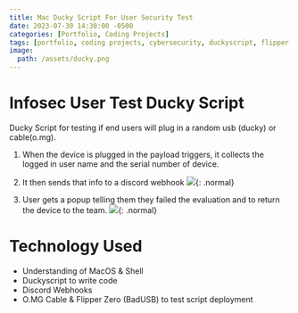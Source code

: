 ```yaml
---
title: Mac Ducky Script For User Security Test
date: 2023-07-30 14:30:00 -0500
categories: [Portfolio, Coding Projects]
tags: [portfolio, coding projects, cybersecurity, duckyscript, flipper zero, red team]     # TAG names should always be lowercase
image:
  path: /assets/ducky.png
---
```


# Infosec User Test Ducky Script

Ducky Script for testing if end users will plug in a random usb (ducky) or cable(o.mg).

1) When the device is plugged in the payload triggers, it collects the logged in user name and the serial number of device.

2) It then sends that info to a discord webhook
<img src="https://user-images.githubusercontent.com/112792126/209692167-1a0081d4-9446-42cb-bf51-5d1c93d0711c.png">{: .normal}


3) User gets a popup telling them they failed the evaluation and to return the device to the team.
<img src="https://user-images.githubusercontent.com/112792126/209692487-6c9de450-f84f-409e-8b7a-c84e0d31144e.png">{: .normal}

  
# Technology Used

- Understanding of MacOS & Shell
- Duckyscript to write code
- Discord Webhooks
- O.MG Cable & Flipper Zero (BadUSB) to test script deployment

